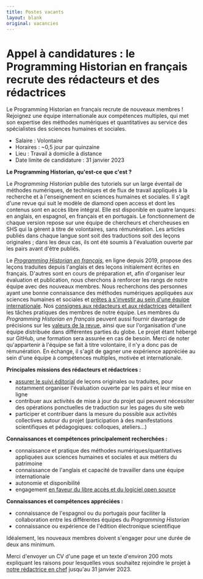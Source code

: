 ```yaml
---
title: Postes vacants
layout: blank
original: vacancies
---
```


# Appel à candidatures : le Programming Historian en français recrute des rédacteurs et des rédactrices

Le Programming Historian en français recrute de nouveaux membres ! Rejoignez une équipe internationale aux compétences multiples, qui met son expertise des méthodes numériques et quantitatives au service des spécialistes des sciences humaines et sociales.

- Salaire : Volontaire
- Horaires : ~0,5 jour par quinzaine
- Lieu : Travail à domicile à distance
- Date limite de candidature : 31 janvier 2023

__Le Programming Historian, qu'est-ce que c'est ?__

Le _Programming Historian_ publie des tutoriels sur un large éventail de méthodes numériques, de techniques et de flux de travail appliqués à la recherche et à l'enseignement en sciences humaines et sociales. Il s'agit d'une revue qui suit le modèle de diamond open access et dont les contenus sont en accès libre intégral. Elle est disponible en quatre lanques: en anglais, en espagnol, en français et en portugais. Le fonctionnement de chaque version repose sur une équipe de chercheurs et chercheuses en SHS qui la gèrent à titre de volontaires, sans rémunération. Les articles publiés dans chaque langue sont soit des traductions soit des leçons originales ; dans les deux cas, ils ont été soumis à l'évaluation ouverte par les pairs avant d'être publiés.    

Le [_Programming Historian en français_](/fr), en ligne depuis 2019, propose des leçons traduites depuis l'anglais et des leçons initialement écrites en français. D'autres sont en cours de préparation et, afin d'organiser leur évaluation et publication, nous cherchons à renforcer les rangs de notre équipe avec des nouveaux membres. Nous recherchons des personnes ayant une bonne connaissance des méthodes numériques appliquées aux sciences humaines et sociales et [prêtes à s'investir au sein d'une équipe internationale](https://github.com/programminghistorian/jekyll/wiki/Privileges-and-Responsibilities-of-Membership). Nos [consignes aux rédacteurs et aux rédactrices](/fr/consignes-redacteurs) détaillent les tâches pratiques des membres de notre équipe. Les membres du _Programming Historian en français_ peuvent aussi fournir davantage de précisions sur les [valeurs de la revue](/fr/apropos), ainsi que sur l'organisation d'une équipe distribuée dans différentes parties du globe. Le projet étant hébergé sur GitHub, une formation sera assurée en cas de besoin. Merci de noter qu'appartenir à l'équipe se fait à titre volontaire, il n'y a donc pas de rémunération. En échange, il s'agit de gagner une expérience appréciée au sein d'une équipe à compétences multiples, motivée et internationale. 

__Principales missions des rédacteurs et rédactrices :__
- [assurer le suivi éditorial](/fr/consignes-redacteurs) de leçons originales ou traduites, pour notamment organiser l'évaluation ouverte par les pairs et leur mise en ligne
- contribuer aux activités de mise à jour du projet qui peuvent nécessiter des opérations ponctuelles de traduction sur les pages du site web
- participer et contribuer dans la mesure du possible aux activités collectives autour du projet (participation à des manifestations scientifiques et pédagogiques: colloques, ateliers...)

__Connaissances et compétences principalement recherchées :__
- connaissance et pratique des méthodes numériques/quantitatives appliquées aux sciences humaines et sociales et aux métiers du patrimoine
- connaissance de l'anglais et capacité de travailler dans une équipe internationale
- autonomie et disponibilité  
- engagement [en faveur du libre accès et du logiciel open source](/fr/apropos)   
 
__Connaissances et compétences appréciées :__
- connaissance de l'espagnol ou du portugais pour faciliter la collaboration entre les différentes équipes du _Programming Historian_
- connaissance ou expérience de l'édition électronique scientifique 

Idéalement, les nouveaux membres doivent s'engager pour une durée de deux ans minimum.

Merci d'envoyer un CV d'une page et un texte d'environ 200 mots expliquant les raisons pour lesquelles vous souhaitez rejoindre le projet à <a href="mailto:francais@programminghistorian.org ">notre rédactrice en chef</a> jusqu'au 31 janvier 2023. 


